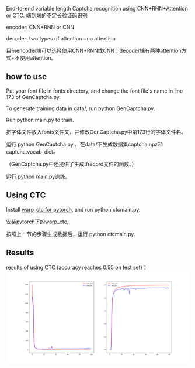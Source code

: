 End-to-end variable length Captcha recognition using  CNN+RNN+Attention or CTC.  端到端的不定长验证码识别

encoder: CNN+RNN or CNN

decoder: two types of attention +no attention

目前encoder端可以选择使用CNN+RNN或CNN；decoder端有两种attention方式+不使用attention。



## how to use
Put your font file in fonts directory, and change the font file's name in line 173 of GenCaptcha.py.

To generate training data in data/, run python GenCaptcha.py.

Run python main.py to train.

把字体文件放入fonts文件夹，并修改GenCaptcha.py中第173行的字体文件名。


运行 python GenCaptcha.py ，在data/下生成数据集captcha.npz和captcha.vocab_dict。

（GenCaptcha.py中还提供了生成tfrecord文件的函数。）

运行 python main.py训练。

## Using CTC
Install [warp_ctc for pytorch](https://github.com/SeanNaren/warp-ctc/tree/pytorch_bindings/pytorch_binding), and run  python ctcmain.py.

安装[pytorch下的warp_ctc](https://github.com/SeanNaren/warp-ctc/tree/pytorch_bindings/pytorch_binding),

按照上一节的步骤生成数据后，运行 python ctcmain.py.

## Results
results of using CTC (accuracy reaches 0.95 on test set)：
![](./images/epoch_error.png)

